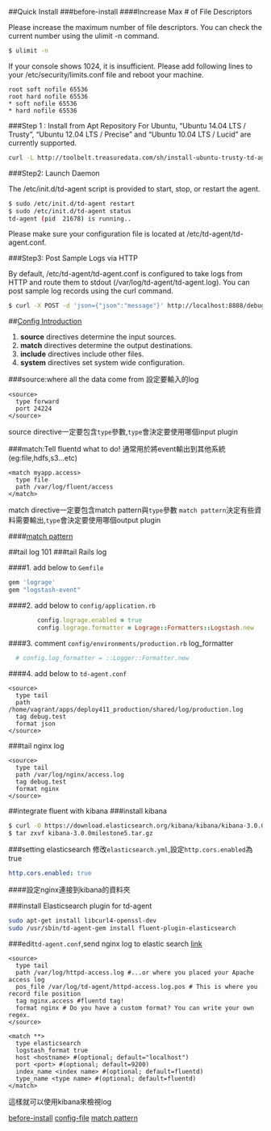 ##Quick Install
###before-install
####Increase Max # of File Descriptors

Please increase the maximum number of file descriptors. You can check the current number using the ulimit -n command.

```sh
$ ulimit -n
```

If your console shows 1024, it is insufficient. Please add following lines to your /etc/security/limits.conf file and reboot your machine.

```
root soft nofile 65536
root hard nofile 65536
* soft nofile 65536
* hard nofile 65536
```


###Step 1 : Install from Apt Repository
For Ubuntu, “Ubuntu 14.04 LTS / Trusty”, “Ubuntu 12.04 LTS / Precise” and “Ubuntu 10.04 LTS / Lucid” are currently supported.

```sh
curl -L http://toolbelt.treasuredata.com/sh/install-ubuntu-trusty-td-agent2.sh | sh
```

###Step2: Launch Daemon

The /etc/init.d/td-agent script is provided to start, stop, or restart the agent.
```sh
$ sudo /etc/init.d/td-agent restart
$ sudo /etc/init.d/td-agent status
td-agent (pid  21678) is running..
```

Please make sure your configuration file is located at /etc/td-agent/td-agent.conf.

###Step3: Post Sample Logs via HTTP

By default, /etc/td-agent/td-agent.conf is configured to take logs from HTTP and route them to stdout (/var/log/td-agent/td-agent.log). You can post sample log records using the curl command.

```sh
$ curl -X POST -d 'json={"json":"message"}' http://localhost:8888/debug.test
```

##[Config Introduction](http://docs.fluentd.org/articles/config-file)
1. **source** directives determine the input sources.
2. **match** directives determine the output destinations.
3. **include** directives include other files.
4. **system** directives set system wide configuration.


###source:where all the data come from
設定要輸入的log
```
<source>
  type forward
  port 24224
</source>
```
source directive一定要包含`type`參數,`type`會決定要使用哪個input plugin

###match:Tell fluentd what to do!
通常用於將event輸出到其他系統(eg:file,hdfs,s3...etc)
```
<match myapp.access>
  type file
  path /var/log/fluent/access
</match>
```
match directive一定要包含match pattern與`type`參數
`match pattern`決定有些資料需要輸出,`type`會決定要使用哪個output plugin

####[match pattern](http://docs.fluentd.org/articles/config-file#match-pattern-how-you-control-the-event-flow-inside-fluentd)

##tail log 101
###tail Rails log

####1. add below to `Gemfile`
```rb
gem 'lograge'
gem "logstash-event"
```

####2. add below to `config/application.rb`
```rb
        config.lograge.enabled = true
        config.lograge.formatter = Lograge::Formatters::Logstash.new
```


####3. comment `config/environments/production.rb` log_formatter

```rb
  # config.log_formatter = ::Logger::Formatter.new 
```

####4. add below to `td-agent.conf`
```
<source>
  type tail
  path /home/vagrant/apps/deploy411_production/shared/log/production.log
  tag debug.test
  format json
</source>
```


###tail nginx log
```
<source>
  type tail
  path /var/log/nginx/access.log
  tag debug.test
  format nginx
</source>
```

##integrate fluent with kibana
###install kibana
```sh
$ curl -O https://download.elasticsearch.org/kibana/kibana/kibana-3.0.0milestone5.tar.gz
$ tar zxvf kibana-3.0.0milestone5.tar.gz

```

###setting elasticsearch
修改`elasticsearch.yml`,設定`http.cors.enabled`為true
```yml
http.cors.enabled: true
```

####設定nginx連接到kibana的資料夾

###install  Elasticsearch plugin for td-agent

```sh
sudo apt-get install libcurl4-openssl-dev
sudo /usr/sbin/td-agent-gem install fluent-plugin-elasticsearch
```

###edit`td-agent.conf`,send nginx log to elastic search
[link](http://docs.fluentd.org/recipe/nginx/elasticsearch)
```
<source>
  type tail
  path /var/log/httpd-access.log #...or where you placed your Apache access log
  pos_file /var/log/td-agent/httpd-access.log.pos # This is where you record file position
  tag nginx.access #fluentd tag!
  format nginx # Do you have a custom format? You can write your own regex.
</source>

<match **>
  type elasticsearch
  logstash_format true
  host <hostname> #(optional; default="localhost")
  port <port> #(optional; default=9200)
  index_name <index name> #(optional; default=fluentd)
  type_name <type name> #(optional; default=fluentd)
</match>
```

這樣就可以使用kibana來檢視log

[before-install](http://docs.fluentd.org/articles/before-install)
[config-file](http://docs.fluentd.org/articles/config-file)
[match pattern](http://docs.fluentd.org/articles/config-file#match-pattern-how-you-control-the-event-flow-inside-fluentd)